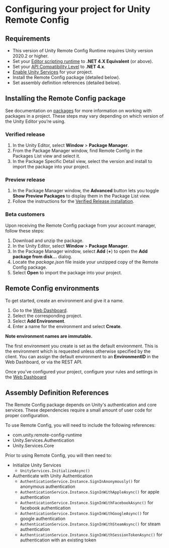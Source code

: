 # Configuring your project for Unity Remote Config

## Requirements

* This version of Unity Remote Config Runtime requires Unity version 2020.2 or higher.
* Set your [Editor scripting runtime](https://docs.unity3d.com/2018.4/Documentation/Manual/ScriptingRuntimeUpgrade.html) to **.NET 4.X Equivalent** (or above).
* Set your [API Compatibility Level](https://docs.unity3d.com/2019.3/Documentation/Manual/dotnetProfileSupport.html) to **.NET 4.x**.
* [Enable Unity Services](https://docs.unity3d.com/2019.3/Documentation/Manual/SettingUpProjectServices.html) for your project.
* Install the Remote Config package (detailed below).  
* Set assembly definition references (detailed below).

## Installing the Remote Config package
See documentation on [packages](https://docs.unity3d.com/Manual/Packages.html) for more information on working with packages in a project. These steps may vary depending on which version of the Unity Editor you’re using.

<a name ="verified"></a>
### Verified release

1. In the Unity Editor, select **Window** > **Package Manager**.
2. From the Package Manager window, find Remote Config in the Packages List view and select it.
3. In the Package Specific Detail view, select the version and install to import the package into your project.

### Preview release
1. In the Package Manager window, the **Advanced** button lets you toggle **Show Preview Packages** to display them in the Package List view.
2. Follow the instructions for the [Verified Release installation](#verified).

### Beta customers
Upon receiving the Remote Config package from your account manager, follow these steps:

1. Download and unzip the package.
2. In the Unity Editor, select **Window** > **Package Manager**.
3. In the Package Manager window, select **Add** (**+**) to open the **Add package from disk...** dialog.
4. Locate the _package.json_ file inside your unzipped copy of the Remote Config package.
5. Select **Open** to import the package into your project.

## Remote Config environments

To get started, create an environment and give it a name.

1. Go to the [Web Dashboard](http://dashboard.unity3d.com/remote-config).
2. Select the corresponding project.
3. Select **Add Environment**.
4. Enter a name for the environment and select **Create**.

**Note environment names are immutable.**

The first environment you create is set as the default environment. This is the environment which is requested unless otherwise specified by the client. You can assign the default environment to an **EnvironmentID** in the Web Dashboard, or via the REST API.

Once you’ve configured your project, configure your rules and settings in the [Web Dashboard](http://dashboard.unity3d.com/remote-config)

## Assembly Definition References

The Remote Config package depends on Unity's authentication and core services.
These dependencies require a small amount of user code for proper configuration.

To use Remote Config, you will need to include the following references:
* com.unity.remote-config-runtime
* Unity.Services.Authentication
* Unity.Services.Core

Prior to using Remote Config, you will then need to:
* Initialize Unity Services
  * `UnityServices.InitializeAsync()`
* Authenticate with Unity Authentication
  * `AuthenticationService.Instance.SignInAnonymously()` for anonymous authentication
  * `AuthenticationService.Instance.SignInWithAppleAsync()` for apple authentication
  * `AuthenticationService.Instance.SignInWithFacebookAsync()` for facebook authentication
  * `AuthenticationService.Instance.SignInWithGoogleAsync()` for google authentication
  * `AuthenticationService.Instance.SignInWithSteamAsync()` for steam authentication
  * `AuthenticationService.Instance.SignInWithSessionTokenAsync()` for authentication with an existing token
